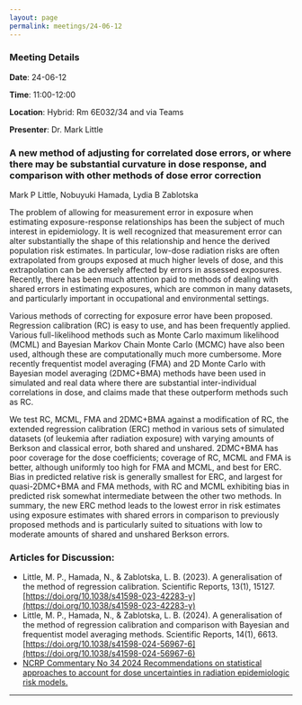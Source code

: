 ```yaml
---
layout: page
permalink: meetings/24-06-12
---
```


### Meeting Details

**Date**: 24-06-12

**Time**: 11:00-12:00 

**Location**: Hybrid: Rm 6E032/34 and via Teams 

**Presenter**: Dr. Mark Little

###  A new method of adjusting for correlated dose errors, or where there may be substantial curvature in dose response, and comparison with other methods of dose error correction

Mark P Little, Nobuyuki Hamada, Lydia B Zablotska

The problem of allowing for measurement error in exposure when estimating exposure-response relationships has been the subject of much interest in epidemiology. It is well recognized that measurement error can alter substantially the shape of this relationship and hence the derived population risk estimates. In particular, low-dose radiation risks are often extrapolated from groups exposed at much higher levels of dose, and this extrapolation can be adversely affected by errors in assessed exposures. Recently, there has been much attention paid to methods of dealing with shared errors in estimating exposures, which are common in many datasets, and particularly important in occupational and environmental settings.

Various methods of correcting for exposure error have been proposed. Regression calibration (RC) is easy to use, and has been frequently applied. Various full-likelihood methods such as Monte Carlo maximum likelihood (MCML) and Bayesian Markov Chain Monte Carlo (MCMC) have also been used, although these are computationally much more cumbersome. More recently frequentist model averaging (FMA) and 2D Monte Carlo with Bayesian model averaging (2DMC+BMA) methods have been used in simulated and real data where there are substantial inter-individual correlations in dose, and claims made that these outperform methods such as RC. 

We test RC, MCML, FMA and 2DMC+BMA against a modification of RC, the extended regression calibration (ERC) method in various sets of simulated datasets (of leukemia after radiation exposure) with varying amounts of Berkson and classical error, both shared and unshared. 2DMC+BMA has poor coverage for the dose coefficients; coverage of RC, MCML and FMA is better, although uniformly too high for FMA and MCML, and best for ERC. Bias in predicted relative risk is generally smallest for ERC, and largest for quasi-2DMC+BMA and FMA methods, with RC and MCML exhibiting bias in predicted risk somewhat intermediate between the other two methods. In summary, the new ERC method leads to the lowest error in risk estimates using exposure estimates with shared errors in comparison to previously proposed methods and is particularly suited to situations with low to moderate amounts of shared and unshared Berkson errors.

### Articles for Discussion:
- Little, M. P., Hamada, N., & Zablotska, L. B. (2023). A generalisation of the method of regression calibration. Scientific Reports, 13(1), 15127. [https://doi.org/10.1038/s41598-023-42283-y](https://doi.org/10.1038/s41598-023-42283-y)
- Little, M. P., Hamada, N., & Zablotska, L. B. (2024). A generalisation of the method of regression calibration and comparison with Bayesian and frequentist model averaging methods. Scientific Reports, 14(1), 6613. [https://doi.org/10.1038/s41598-024-56967-6](https://doi.org/10.1038/s41598-024-56967-6)
- [NCRP Commentary No 34 2024 Recommendations on statistical approaches to account for dose uncertainties in radiation epidemiologic risk models.](https://ncrponline.org/program-areas/sc-1-28-recommendations-on-statistical-approaches-to-account-for-dose-uncertainties-in-radiation-epidemiologic-risk-models/) 

---

<br><br>

